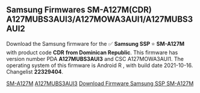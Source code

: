 <h2>Samsung Firmwares SM-A127M(CDR) A127MUBS3AUI3/A127MOWA3AUI1/A127MUBS3AUI2</h2>
Download the Samsung firmware for the ✅ <strong>Samsung SSP </strong> ⭐ <strong>SM-A127M</strong> with product code <strong>CDR</strong> <strong> from Dominican Republic</strong>. This firmware has version number PDA <strong>A127MUBS3AUI3</strong> and CSC A127MOWA3AUI1. The operating system of this firmware is Android R , with build date 2021-10-16. Changelist <strong>22329404</strong>.


[SM-A127M](https://samfirm.shop/samsung/model/SM-A127M)
[A127MUBS3AUI3](https://samfirm.shop/samsung/pda/A127MUBS3AUI3)
[Download Firmware Samsung SSP SM-A127M](https://samfirm.shop/samsung/firmware/465613)
